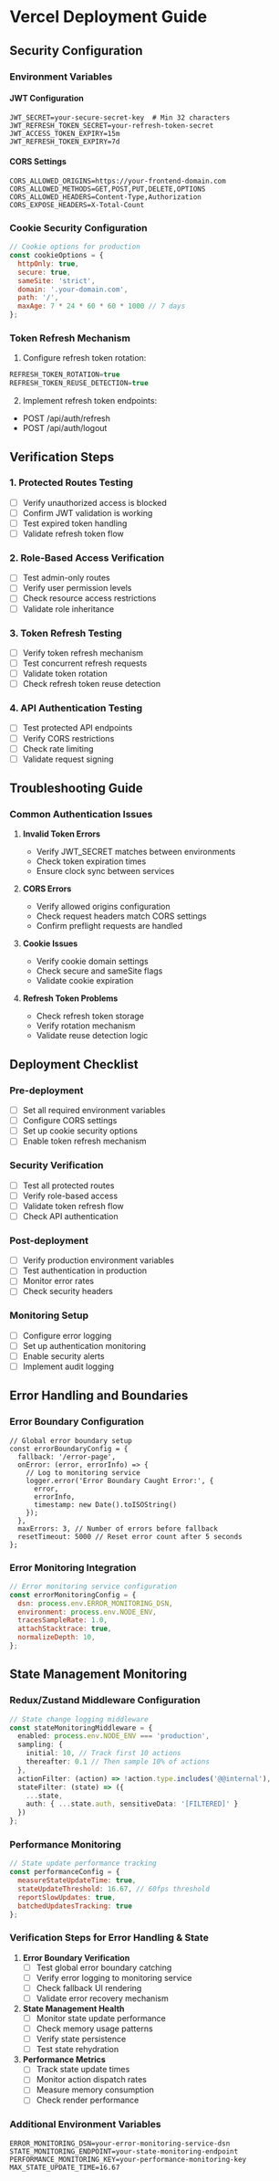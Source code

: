 # Vercel Deployment Guide

## Security Configuration

### Environment Variables

#### JWT Configuration
```env
JWT_SECRET=your-secure-secret-key  # Min 32 characters
JWT_REFRESH_TOKEN_SECRET=your-refresh-token-secret
JWT_ACCESS_TOKEN_EXPIRY=15m
JWT_REFRESH_TOKEN_EXPIRY=7d
```

#### CORS Settings
```env
CORS_ALLOWED_ORIGINS=https://your-frontend-domain.com
CORS_ALLOWED_METHODS=GET,POST,PUT,DELETE,OPTIONS
CORS_ALLOWED_HEADERS=Content-Type,Authorization
CORS_EXPOSE_HEADERS=X-Total-Count
```

### Cookie Security Configuration

```js
// Cookie options for production
const cookieOptions = {
  httpOnly: true,
  secure: true,
  sameSite: 'strict',
  domain: '.your-domain.com',
  path: '/',
  maxAge: 7 * 24 * 60 * 60 * 1000 // 7 days
};
```

### Token Refresh Mechanism

1. Configure refresh token rotation:
```js
REFRESH_TOKEN_ROTATION=true
REFRESH_TOKEN_REUSE_DETECTION=true
```

2. Implement refresh token endpoints:
- POST /api/auth/refresh
- POST /api/auth/logout

## Verification Steps

### 1. Protected Routes Testing
- [ ] Verify unauthorized access is blocked
- [ ] Confirm JWT validation is working
- [ ] Test expired token handling
- [ ] Validate refresh token flow

### 2. Role-Based Access Verification
- [ ] Test admin-only routes
- [ ] Verify user permission levels
- [ ] Check resource access restrictions
- [ ] Validate role inheritance

### 3. Token Refresh Testing
- [ ] Verify token refresh mechanism
- [ ] Test concurrent refresh requests
- [ ] Validate token rotation
- [ ] Check refresh token reuse detection

### 4. API Authentication Testing
- [ ] Test protected API endpoints
- [ ] Verify CORS restrictions
- [ ] Check rate limiting
- [ ] Validate request signing

## Troubleshooting Guide

### Common Authentication Issues

1. **Invalid Token Errors**
   - Verify JWT_SECRET matches between environments
   - Check token expiration times
   - Ensure clock sync between services

2. **CORS Errors**
   - Verify allowed origins configuration
   - Check request headers match CORS settings
   - Confirm preflight requests are handled

3. **Cookie Issues**
   - Verify cookie domain settings
   - Check secure and sameSite flags
   - Validate cookie expiration

4. **Refresh Token Problems**
   - Check refresh token storage
   - Verify rotation mechanism
   - Validate reuse detection logic

## Deployment Checklist

### Pre-deployment
- [ ] Set all required environment variables
- [ ] Configure CORS settings
- [ ] Set up cookie security options
- [ ] Enable token refresh mechanism

### Security Verification
- [ ] Test all protected routes
- [ ] Verify role-based access
- [ ] Validate token refresh flow
- [ ] Check API authentication

### Post-deployment
- [ ] Verify production environment variables
- [ ] Test authentication in production
- [ ] Monitor error rates
- [ ] Check security headers

### Monitoring Setup
- [ ] Configure error logging
- [ ] Set up authentication monitoring
- [ ] Enable security alerts
- [ ] Implement audit logging

## Error Handling and Boundaries

### Error Boundary Configuration
```tsx
// Global error boundary setup
const errorBoundaryConfig = {
  fallback: '/error-page',
  onError: (error, errorInfo) => {
    // Log to monitoring service
    logger.error('Error Boundary Caught Error:', {
      error,
      errorInfo,
      timestamp: new Date().toISOString()
    });
  },
  maxErrors: 3, // Number of errors before fallback
  resetTimeout: 5000 // Reset error count after 5 seconds
};
```

### Error Monitoring Integration
```js
// Error monitoring service configuration
const errorMonitoringConfig = {
  dsn: process.env.ERROR_MONITORING_DSN,
  environment: process.env.NODE_ENV,
  tracesSampleRate: 1.0,
  attachStacktrace: true,
  normalizeDepth: 10,
};
```

## State Management Monitoring

### Redux/Zustand Middleware Configuration
```ts
// State change logging middleware
const stateMonitoringMiddleware = {
  enabled: process.env.NODE_ENV === 'production',
  sampling: {
    initial: 10, // Track first 10 actions
    thereafter: 0.1 // Then sample 10% of actions
  },
  actionFilter: (action) => !action.type.includes('@@internal'),
  stateFilter: (state) => ({
    ...state,
    auth: { ...state.auth, sensitiveData: '[FILTERED]' }
  })
};
```

### Performance Monitoring
```js
// State update performance tracking
const performanceConfig = {
  measureStateUpdateTime: true,
  stateUpdateThreshold: 16.67, // 60fps threshold
  reportSlowUpdates: true,
  batchedUpdatesTracking: true
};
```

### Verification Steps for Error Handling & State

1. **Error Boundary Verification**
   - [ ] Test global error boundary catching
   - [ ] Verify error logging to monitoring service
   - [ ] Check fallback UI rendering
   - [ ] Validate error recovery mechanism

2. **State Management Health**
   - [ ] Monitor state update performance
   - [ ] Check memory usage patterns
   - [ ] Verify state persistence
   - [ ] Test state rehydration

3. **Performance Metrics**
   - [ ] Track state update times
   - [ ] Monitor action dispatch rates
   - [ ] Measure memory consumption
   - [ ] Check render performance

### Additional Environment Variables
```env
ERROR_MONITORING_DSN=your-error-monitoring-service-dsn
STATE_MONITORING_ENDPOINT=your-state-monitoring-endpoint
PERFORMANCE_MONITORING_KEY=your-performance-monitoring-key
MAX_STATE_UPDATE_TIME=16.67
```